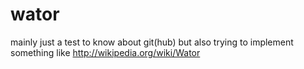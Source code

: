 wator
=====

mainly just a test to know about git(hub) but also trying to implement something like http://wikipedia.org/wiki/Wator
